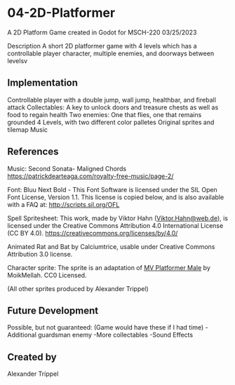 # 04-2D-Platformer

A 2D Platform Game created in Godot for MSCH-220
03/25/2023

Description
A short 2D platformer game with 4 levels which has a controllable player character, multiple enemies, and doorways between levelsv

## Implementation
Controllable player with a double jump, wall jump, healthbar, and fireball attack
Collectables: A key to unlock doors and treasure chests as well as food to regain health
Two enemies: One that flies, one that remains grounded
4 Levels, with two different color palletes
Original sprites and tilemap
Music

## References
Music: Second Sonata- Maligned Chords https://patrickdearteaga.com/royalty-free-music/page-2/

Font: Bluu Next Bold - This Font Software is licensed under the SIL Open Font License, Version 1.1.
This license is copied below, and is also available with a FAQ at:
http://scripts.sil.org/OFL

Spell Spritesheet: This work, made by Viktor Hahn (Viktor.Hahn@web.de), is licensed under the Creative Commons Attribution 4.0 International License (CC BY 4.0). https://creativecommons.org/licenses/by/4.0/

Animated Rat and Bat by Calciumtrice, usable under Creative Commons Attribution 3.0 license.

Character sprite: The sprite is an adaptation of [MV Platformer Male](https://opengameart.org/content/mv-platformer-male-32x64) by MoikMellah. CC0 Licensed.

(All other sprites produced by Alexander Trippel)

## Future Development
Possible, but not guaranteed: (Game would have these if I had time)
-Additional guardsman enemy
-More collectables
-Sound Effects

## Created by
Alexander Trippel
